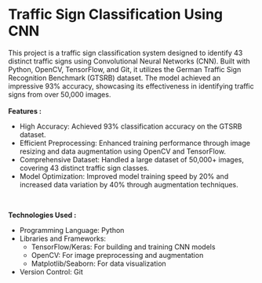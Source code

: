 <h1><b>Traffic Sign Classification Using CNN
</b><br></h1>
This project is a traffic sign classification system designed to identify 43 distinct traffic signs using Convolutional Neural Networks (CNN). Built with Python, OpenCV, TensorFlow, and Git, it utilizes the German Traffic Sign Recognition Benchmark (GTSRB) dataset. The model achieved an impressive 93% accuracy, showcasing its effectiveness in identifying traffic signs from over 50,000 images.
<br><br>
<b>Features : </b>
<ul>
  <li>High Accuracy: Achieved 93% classification accuracy on the GTSRB dataset.</li>
  <li>Efficient Preprocessing: Enhanced training performance through image resizing and data augmentation using OpenCV and TensorFlow.</li>
  <li>Comprehensive Dataset: Handled a large dataset of 50,000+ images, covering 43 distinct traffic sign classes.</li>
  <li>Model Optimization: Improved model training speed by 20% and increased data variation by 40% through augmentation techniques.</li>
</ul>
<br>



<b>Technologies Used : </b>
<ul>
  <li>Programming Language: Python</li>
  <li>Libraries and Frameworks:<ul>
      <li>TensorFlow/Keras: For building and training CNN models</li>
      <li>OpenCV: For image preprocessing and augmentation</li>
      <li>Matplotlib/Seaborn: For data visualization</li>
  </ul>
  </li>
  <li>Version Control: Git</li>
</ul>


